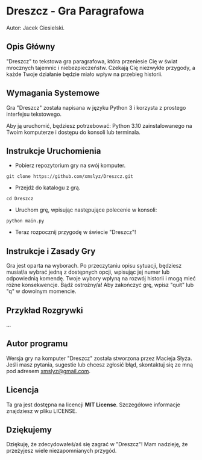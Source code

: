 # Dreszcz - Gra Paragrafowa
Autor: Jacek Ciesielski.

## Opis Główny
"Dreszcz" to tekstowa gra paragrafowa, która przeniesie Cię w świat mrocznych tajemnic i niebezpieczeństw. Czekają Cię niezwykłe przygody, a każde Twoje działanie będzie miało wpływ na przebieg historii.

## Wymagania Systemowe
Gra "Dreszcz" została napisana w języku Python 3 i korzysta z prostego interfejsu tekstowego. 

Aby ją uruchomić, będziesz potrzebować:
Python 3.10 zainstalowanego na Twoim komputerze i dostępu do konsoli lub terminala.
## Instrukcje Uruchomienia
- Pobierz repozytorium gry na swój komputer.

```git clone https://github.com/xmslyz/Dreszcz.git```

- Przejdź do katalogu z grą.

```cd Dreszcz```

- Uruchom grę, wpisując następujące polecenie w konsoli:

```python main.py```

- Teraz rozpocznij przygodę w świecie "Dreszcz"!

## Instrukcje i Zasady Gry
Gra jest oparta na wyborach. Po przeczytaniu opisu sytuacji, będziesz musiał/a wybrać jedną z dostępnych opcji, wpisując jej numer lub odpowiednią komendę.
Twoje wybory wpłyną na rozwój historii i mogą mieć różne konsekwencje. Bądź ostrożny/a!
Aby zakończyć grę, wpisz "quit" lub "q" w dowolnym momencie.

## Przykład Rozgrywki
...

## Autor programu
Wersja gry na komputer "Dreszcz" została stworzona przez Macieja Słyża. 
Jeśli masz pytania, sugestie lub chcesz zgłosić błąd, skontaktuj się ze mną 
pod adresem xmslyz@gmail.com.

## Licencja
Ta gra jest dostępna na licencji **MIT License**. Szczegółowe informacje 
znajdziesz w pliku LICENSE.

## Dziękujemy
Dziękuję, że zdecydowałeś/aś się zagrać w "Dreszcz"! Mam nadzieję, że 
przeżyjesz wiele niezapomnianych przygód.